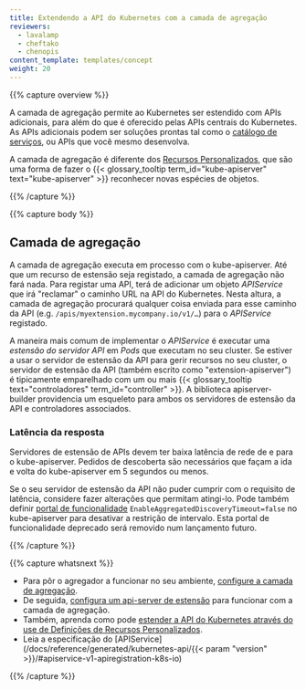 ```yaml
---
title: Extendendo a API do Kubernetes com a camada de agregação
reviewers:
  - lavalamp
  - cheftako
  - chenopis
content_template: templates/concept
weight: 20
---
```


{{% capture overview %}}

A camada de agregação permite ao Kubernetes ser estendido com APIs adicionais,
para além do que é oferecido pelas APIs centrais do Kubernetes. As APIs
adicionais podem ser soluções prontas tal como o
[catálogo de serviços](/docs/concepts/extend-kubernetes/service-catalog/), ou
APIs que você mesmo desenvolva.

A camada de agregação é diferente dos
[Recursos Personalizados](/docs/concepts/extend-kubernetes/api-extension/custom-resources/),
que são uma forma de fazer o
{{< glossary_tooltip term_id="kube-apiserver" text="kube-apiserver" >}}
reconhecer novas espécies de objetos.

{{% /capture %}}

{{% capture body %}}

## Camada de agregação

A camada de agregação executa em processo com o kube-apiserver. Até que um
recurso de estensão seja registado, a camada de agregação não fará nada. Para
registar uma API, terá de adicionar um objeto _APIService_ que irá "reclamar" o
caminho URL na API do Kubernetes. Nesta altura, a camada de agregação procurará
qualquer coisa enviada para esse caminho da API (e.g.
`/apis/myextension.mycompany.io/v1/…`) para o _APIService_ registado.

A maneira mais comum de implementar o _APIService_ é executar uma _estensão do
servidor API_ em _Pods_ que executam no seu cluster. Se estiver a usar o
servidor de estensão da API para gerir recursos no seu cluster, o servidor de
estensão da API (também escrito como "extension-apiserver") é tipicamente
emparelhado com um ou mais
{{< glossary_tooltip text="controladores" term_id="controller" >}}. A biblioteca
apiserver-builder providencia um esqueleto para ambos os servidores de estensão
da API e controladores associados.

### Latência da resposta

Servidores de estensão de APIs devem ter baixa latência de rede de e para o
kube-apiserver. Pedidos de descoberta são necessários que façam a ida e volta do
kube-apiserver em 5 segundos ou menos.

Se o seu servidor de estensão da API não puder cumprir com o requisito de
latência, considere fazer alterações que permitam atingi-lo. Pode também definir
[portal de funcionalidade](/docs/reference/command-line-tools-reference/feature-gates/)
`EnableAggregatedDiscoveryTimeout=false` no kube-apiserver para desativar a
restrição de intervalo. Esta portal de funcionalidade deprecado será removido
num lançamento futuro.

{{% /capture %}}

{{% capture whatsnext %}}

- Para pôr o agregador a funcionar no seu ambiente,
  [configure a camada de agregação](/docs/tasks/access-kubernetes-api/configure-aggregation-layer/).
- De seguida,
  [configura um api-server de estensão](/docs/tasks/access-kubernetes-api/setup-extension-api-server/)
  para funcionar com a camada de agregação.
- Também, aprenda como pode
  [estender a API do Kubernetes através do use de Definições de Recursos Personalizados](/docs/tasks/access-kubernetes-api/extend-api-custom-resource-definitions/).
- Leia a especificação do
  [APIService](/docs/reference/generated/kubernetes-api/{{< param "version" >}}/#apiservice-v1-apiregistration-k8s-io)

{{% /capture %}}
